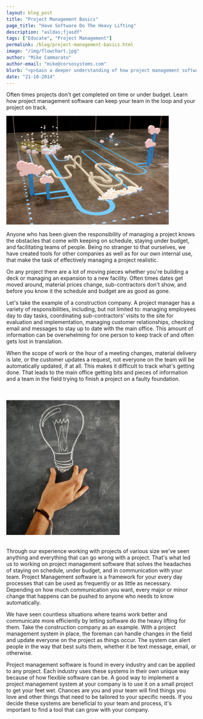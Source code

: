 ```yaml
---
layout: blog_post
title: "Project Management Basics"
page_title: "Have Software Do The Heavy Lifting"
description: "asldas;fjasdf"
tags: ["Educate", "Project Management"]
permalink: /blog/project-management-basics.html
image: "/img/flowchart.jpg"
author: "Mike Cammarato"
author-email: "mike@corsosystems.com"
blurb: "<p>Gain a deeper understanding of how project management software strengthens communication and does the hard work for you.</p>"
date: "21-10-2014"
---
```


<p>Often times projects don't get completed on time or under budget. Learn how project management software can keep your team in the loop and your project on track.</p>

<img src="/img/flowchart.jpg" width="430px"/>

<p>Anyone who has been given the responsibility of managing a project knows the obstacles that come with keeping on schedule, staying under budget, and facilitating teams of people. Being no stranger to that ourselves, we have created tools for other companies as well as for our own internal use, that make the task of effectively managing a project realistic.</p>

<p>On any project there are a lot of moving pieces whether you're building a deck or managing an expansion to a new facility. Often times dates get moved around, material prices change, sub-contractors don't show, and before you know it the schedule and budget are as good as gone.</p>

<p>Let's take the example of a construction company. A project manager has a variety of responsibilities, including, but not limited to: managing employees day to day tasks, coordinating sub-contractors' visits to the site for evaluation and implementation, managing customer relationships, checking email and messages to stay up to date with the main office. This amount of information can be overwhelming for one person to keep track of and often gets lost in translation.</p>

<p>When the scope of work or the hour of a meeting changes, material delivery is late, or the customer updates a request, not everyone on the team will be automatically updated, if at all. This makes it difficult to track what's getting done. That leads to the main office getting bits and pieces of information and a team in the field trying to finish a project on a faulty foundation.</p>
<br/>
<br/>
<img src="/img/lightbulb.jpg" width="300px"/>
<br/>
<br/>

<p>Through our experience working with projects of various size we've seen anything and everything that can go wrong with a project. That's what led us to working on project management software that solves the headaches of staying on schedule, under budget, and in communication with your team. Project Management software is a framework for your every day processes that can be used as frequently or as little as necessary. Depending on how much communication you want, every major or minor change that happens can be pushed to anyone who needs to know automatically. </p>

<p>We have seen countless situations where teams work better and communicate more efficiently by letting software do the heavy lifting for them. Take the construction company as an example. With a project management system in place, the foreman can handle changes in the field and update everyone on the project as things occur. The system can alert people in the way that best suits them, whether it be text message, email, or otherwise.</p>

<p>Project management software is found in every industry and can be applied to any project. Each industry uses these systems in their own unique way because of how flexible software can be. A good way to implement a project management system at your company is to use it on a small project to get your feet wet. Chances are you and your team will find things you love and other things that need to be tailored to your specific needs. If you decide these systems are beneficial to your team and process, it's important to find a tool that can grow with your company.</p>